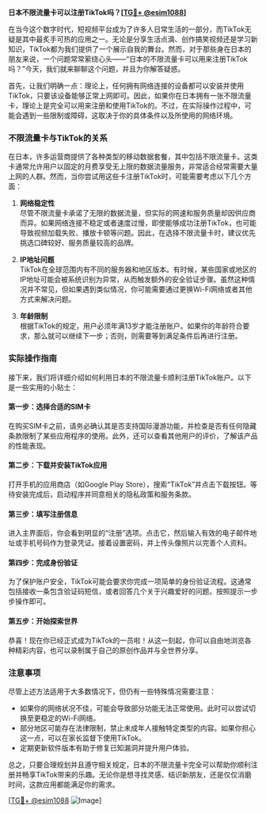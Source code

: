 **日本不限流量卡可以注册TikTok吗？[[TG💪+ @esim1088](https://t.me/s/esim1088)]**

在当今这个数字时代，短视频平台成为了许多人日常生活的一部分，而TikTok无疑是其中最炙手可热的应用之一。无论是分享生活点滴、创作搞笑视频还是学习新知识，TikTok都为我们提供了一个展示自我的舞台。然而，对于那些身在日本的朋友来说，一个问题常常萦绕心头——“日本的不限流量卡可以用来注册TikTok吗？”今天，我们就来聊聊这个问题，并且为你解答疑惑。

首先，让我们明确一点：理论上，任何拥有网络连接的设备都可以安装并使用TikTok，只要该设备能够正常上网即可。因此，如果你在日本拥有一张不限流量卡，理论上是完全可以用来注册和使用TikTok的。不过，在实际操作过程中，可能会遇到一些限制或障碍，这取决于你的具体条件以及所使用的网络环境。

### 不限流量卡与TikTok的关系

在日本，许多运营商提供了各种类型的移动数据套餐，其中包括不限流量卡。这类卡通常允许用户以固定的月费享受无上限的数据流量服务，非常适合经常需要大量上网的人群。然而，当你尝试用这些卡注册TikTok时，可能需要考虑以下几个方面：

1. **网络稳定性**  
   尽管不限流量卡承诺了无限的数据流量，但实际的网速和服务质量却因供应商而异。如果网络连接不稳定或者速度过慢，即使能够成功注册TikTok，也可能导致视频加载失败、播放卡顿等问题。因此，在选择不限流量卡时，建议优先挑选口碑较好、服务质量较高的品牌。

2. **IP地址问题**  
   TikTok在全球范围内有不同的服务器和地区版本。有时候，某些国家或地区的IP地址可能会被系统识别为异常，从而触发额外的安全验证步骤。虽然这种情况并不常见，但如果遇到类似情况，你可能需要通过更换Wi-Fi网络或者其他方式来解决问题。

3. **年龄限制**  
   根据TikTok的规定，用户必须年满13岁才能注册账户。如果你的年龄符合要求，那么就可以继续下一步；否则，则需要等到满足条件后再进行注册。

### 实际操作指南

接下来，我们将详细介绍如何利用日本的不限流量卡顺利注册TikTok账户。以下是一些实用的小贴士：

#### 第一步：选择合适的SIM卡
在购买SIM卡之前，请务必确认其是否支持国际漫游功能，并检查是否有任何隐藏条款限制了某些应用程序的使用。此外，还可以查看其他用户的评价，了解该产品的性能表现。

#### 第二步：下载并安装TikTok应用
打开手机的应用商店（如Google Play Store），搜索“TikTok”并点击下载按钮。等待安装完成后，启动程序并同意相关的隐私政策和服务条款。

#### 第三步：填写注册信息
进入主界面后，你会看到明显的“注册”选项。点击它，然后输入有效的电子邮件地址或手机号码作为登录凭证。接着设置密码，并上传头像照片以完善个人资料。

#### 第四步：完成身份验证
为了保护账户安全，TikTok可能会要求你完成一项简单的身份验证流程。这通常包括接收一条包含验证码短信，或者回答几个关于兴趣爱好的问题。按照提示一步步操作即可。

#### 第五步：开始探索世界
恭喜！现在你已经正式成为TikTok的一员啦！从这一刻起，你可以自由地浏览各种精彩内容，也可以录制属于自己的原创作品并与全世界分享。

### 注意事项

尽管上述方法适用于大多数情况下，但仍有一些特殊情况需要注意：

- 如果你的网络状况不佳，可能会导致部分功能无法正常使用。此时可以尝试切换至更稳定的Wi-Fi网络。
- 部分地区可能存在法律限制，禁止未成年人接触特定类型的内容。如果你担心这一点，可以在家长监督下使用TikTok。
- 定期更新软件版本有助于修复已知漏洞并提升用户体验。

总之，只要合理规划并且遵守相关规定，日本的不限流量卡完全可以帮助你顺利注册并畅享TikTok带来的乐趣。无论你是想寻找灵感、结识新朋友，还是仅仅消磨时间，这款应用都能满足你的需求。

[[TG💪+ @esim1088](https://t.me/s/esim1088) ![Image](https://i.postimg.cc/4NQfJmqS/Snipaste-2025-05-13-00-14-12.png)]